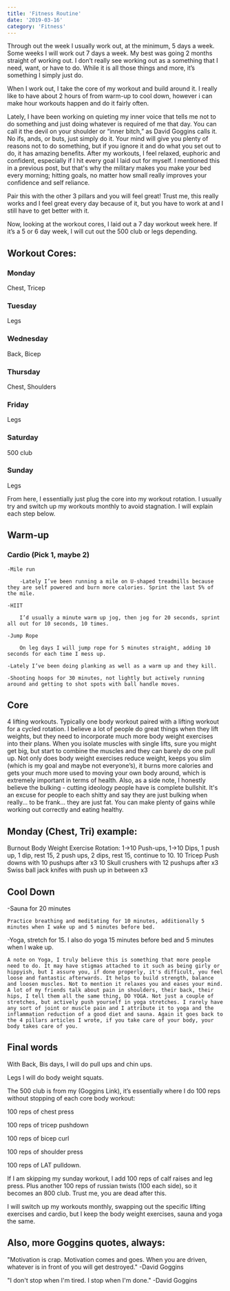 ```yaml
---
title: 'Fitness Routine'
date: '2019-03-16'
category: 'Fitness'
---
```


Through out the week I usually work out, at the minimum, 5 days a week. Some weeks I will work out 7 days a week. My best was going 2 months straight of working out. I don’t really see working out as a something that I need, want, or have to do. While it is all those things and more, it’s something I simply just do. 

When I work out, I take the core of my workout and build around it. I really like to have about 2 hours of from warm-up to cool down, however i can make hour workouts happen and do it fairly often. 

Lately, I have been working on quieting my inner voice that tells me not to do something and just doing whatever is required of me that day. You can call it the devil on your shoulder or “inner bitch,” as David Goggins calls it. No ifs, ands, or buts, just simply do it. Your mind will give you plenty of reasons not to do something, but if you ignore it and do what you set out to do, it has amazing benefits. After my workouts, I feel relaxed, euphoric and confident, especially if I hit every goal I laid out for myself. I mentioned this in a previous post, but that's why the military makes you make your bed every morning; hitting goals, no matter how small really improves your confidence and self reliance. 

Pair this with the other 3 pillars and you will feel great! Trust me, this really works and I feel great every day because of it, but you have to work at and I still have to get better with it.

Now, looking at the workout cores, I laid out a 7 day workout week here. If it’s a 5 or 6 day week, I will cut out the 500 club or legs depending. 


## Workout Cores:

### Monday

Chest, Tricep

### Tuesday

Legs

### Wednesday

Back, Bicep

### Thursday

Chest, Shoulders

### Friday

Legs

### Saturday

500 club

### Sunday

Legs

From here, I essentially just plug the core into my workout rotation. I usually try and switch up my workouts monthly to avoid stagnation. I will explain each step below.

## Warm-up



### Cardio (Pick 1, maybe 2)

	-Mile run

		-Lately I’ve been running a mile on U-shaped treadmills because they are self powered and burn more calories. Sprint the last 5% of the mile. 

	-HIIT

		I’d usually a minute warm up jog, then jog for 20 seconds, sprint all out for 10 seconds, 10 times. 

	-Jump Rope

		On leg days I will jump rope for 5 minutes straight, adding 10 seconds for each time I mess up.

	-Lately I’ve been doing planking as well as a warm up and they kill.

	-Shooting hoops for 30 minutes, not lightly but actively running around and getting to shot spots with ball handle moves. 



## Core



4 lifting workouts. Typically one body workout paired with a lifting workout for a cycled rotation. I believe a lot of people do great things when they lift weights, but they need to incorporate much more body weight exercises into their plans. When you isolate muscles with single lifts, sure you might get big, but start to combine the muscles and they can barely do one pull up. Not only does body weight exercises reduce weight, keeps you slim (which is my goal and maybe not everyone’s), it burns more calories and gets your much more used to moving your own body around, which is extremely important in terms of health. Also, as a side note, I honestly believe the bulking - cutting ideology people have is complete bullshit. It's an excuse for people to each shitty and say they are just bulking when really... to be frank... they are just fat. You can make plenty of gains while working out correctly and eating healthy. 



## Monday (Chest, Tri) example: 

Burnout Body Weight Exercise Rotation: 1->10 Push-ups,  1->10 Dips, 1 push up, 1 dip, rest 15, 2 push ups, 2 dips, rest 15, continue to 10.
10 Tricep Push downs with 10 pushups after x3
10 Skull crushers with 12 pushups after x3
Swiss ball jack knifes with push up in between x3


## Cool Down

	

-Sauna for 20 minutes

	Practice breathing and meditating for 10 minutes, additionally 5 minutes when I wake up and 5 minutes before bed.

-Yoga, stretch for 15. I also do yoga 15 minutes before bed and 5 minutes when I wake up. 

	A note on Yoga, I truly believe this is something that more people need to do. It may have stigmas attached to it such as being girly or hippyish, but I assure you, if done properly, it's difficult, you feel loose and fantastic afterwards. It helps to build strength, balance and loosen muscles. Not to mention it relaxes you and eases your mind. A lot of my friends talk about pain in shoulders, their back, their hips, I tell them all the same thing, DO YOGA. Not just a couple of stretches, but actively push yourself in yoga stretches. I rarely have any sort of joint or muscle pain and I attribute it to yoga and the inflammation reduction of a good diet and sauna. Again it goes back to the 4 pillars articles I wrote, if you take care of your body, your body takes care of you.





## Final words



With Back, Bis days, I will do pull ups and chin ups. 

Legs I will do body weight squats. 



The 500 club is from my (Goggins Link), it’s essentially where I do 100 reps without stopping of each core body workout: 

100 reps of chest press

100 reps of tricep pushdown

100 reps of bicep curl

100 reps of shoulder press

100 reps of LAT pulldown. 



If I am skipping my sunday workout, I add 100 reps of calf raises and leg press. Plus another 100 reps of russian twists (100 each side), so it becomes an 800 club. Trust me, you are dead after this. 



I will switch up my workouts monthly, swapping out the specific lifting exercises and cardio, but I keep the body weight exercises, sauna and yoga the same.



## Also, more Goggins quotes, always: 



"Motivation is crap. Motivation comes and goes. When you are driven, whatever is in front of you will get destroyed." -David Goggins



"I don't stop when I'm tired. I stop when I'm done." -David Goggins